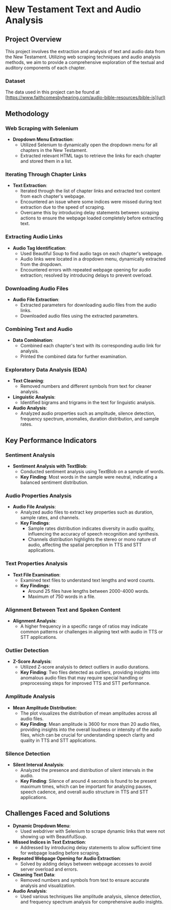 # New Testament Text and Audio Analysis

## Project Overview

This project involves the extraction and analysis of text and audio data from the New Testament. Utilizing web scraping techniques and audio analysis methods, we aim to provide a comprehensive exploration of the textual and auditory components of each chapter.
### Dataset 
The data used in this project can be found at [https://www.faithcomesbyhearing.com/audio-bible-resources/bible-is](url)
## Methodology

### Web Scraping with Selenium

- **Dropdown Menu Extraction**: 
  - Utilized Selenium to dynamically open the dropdown menu for all chapters in the New Testament.
  - Extracted relevant HTML tags to retrieve the links for each chapter and stored them in a list.

### Iterating Through Chapter Links

- **Text Extraction**: 
  - Iterated through the list of chapter links and extracted text content from each chapter's webpage.
  - Encountered an issue where some indices were missed during text extraction due to the speed of scraping.
  - Overcame this by introducing delay statements between scraping actions to ensure the webpage loaded completely before extracting text.

### Extracting Audio Links

- **Audio Tag Identification**: 
  - Used Beautiful Soup to find audio tags on each chapter's webpage.
  - Audio links were located in a dropdown menu, dynamically extracted from the dropdown.
  - Encountered errors with repeated webpage opening for audio extraction; resolved by introducing delays to prevent overload.

### Downloading Audio Files

- **Audio File Extraction**: 
  - Extracted parameters for downloading audio files from the audio links.
  - Downloaded audio files using the extracted parameters.

### Combining Text and Audio

- **Data Combination**: 
  - Combined each chapter's text with its corresponding audio link for analysis.
  - Printed the combined data for further examination.

### Exploratory Data Analysis (EDA)

- **Text Cleaning**: 
  - Removed numbers and different symbols from text for cleaner analysis.
- **Linguistic Analysis**: 
  - Identified bigrams and trigrams in the text for linguistic analysis.
- **Audio Analysis**: 
  - Analyzed audio properties such as amplitude, silence detection, frequency spectrum, anomalies, duration distribution, and sample rates.

## Key Performance Indicators

### Sentiment Analysis

- **Sentiment Analysis with TextBlob**: 
  - Conducted sentiment analysis using TextBlob on a sample of words.
  - **Key Finding**: Most words in the sample were neutral, indicating a balanced sentiment distribution.

### Audio Properties Analysis

- **Audio File Analysis**: 
  - Analyzed audio files to extract key properties such as duration, sample rates, and channels.
  - **Key Findings**: 
    - Sample rates distribution indicates diversity in audio quality, influencing the accuracy of speech recognition and synthesis.
    - Channels distribution highlights the stereo or mono nature of audio, affecting the spatial perception in TTS and STT applications.

### Text Properties Analysis

- **Text File Examination**: 
  - Examined text files to understand text lengths and word counts.
  - **Key Findings**: 
    - Around 25 files have lengths between 2000-4000 words.
    - Maximum of 750 words in a file.

### Alignment Between Text and Spoken Content

- **Alignment Analysis**: 
  - A higher frequency in a specific range of ratios may indicate common patterns or challenges in aligning text with audio in TTS or STT applications.

### Outlier Detection

- **Z-Score Analysis**: 
  - Utilized Z-score analysis to detect outliers in audio durations.
  - **Key Finding**: Two files detected as outliers, providing insights into anomalous audio files that may require special handling or preprocessing steps for improved TTS and STT performance.

### Amplitude Analysis

- **Mean Amplitude Distribution**: 
  - The plot visualizes the distribution of mean amplitudes across all audio files.
  - **Key Finding**: Mean amplitude is 3600 for more than 20 audio files, providing insights into the overall loudness or intensity of the audio files, which can be crucial for understanding speech clarity and quality in TTS and STT applications.

### Silence Detection

- **Silent Interval Analysis**: 
  - Analyzed the presence and distribution of silent intervals in the audio.
  - **Key Finding**: Silence of around 4 seconds is found to be present maximum times, which can be important for analyzing pauses, speech cadence, and overall audio structure in TTS and STT applications.

## Challenges Faced and Solutions

- **Dynamic Dropdown Menu**: 
  - Used webdriver with Selenium to scrape dynamic links that were not showing up with BeautifulSoup.
- **Missed Indices in Text Extraction**: 
  - Addressed by introducing delay statements to allow sufficient time for webpage loading before scraping.
- **Repeated Webpage Opening for Audio Extraction**: 
  - Solved by adding delays between webpage accesses to avoid server overload and errors.
- **Cleaning Text Data**: 
  - Removed numbers and symbols from text to ensure accurate analysis and visualization.
- **Audio Analysis**: 
  - Used various techniques like amplitude analysis, silence detection, and frequency spectrum analysis for comprehensive audio insights.
